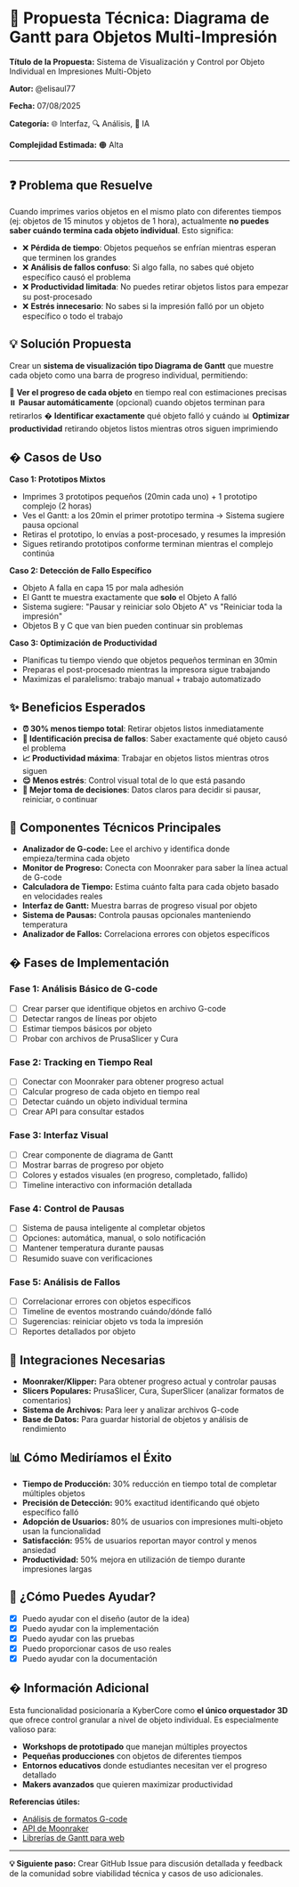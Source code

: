 # 📐 Propuesta Técnica: Diagrama de Gantt para Objetos Multi-Impresión

**Título de la Propuesta:** Sistema de Visualización y Control por Objeto Individual en Impresiones Multi-Objeto

**Autor:** @elisaul77

**Fecha:** 07/08/2025

**Categoría:** 🌐 Interfaz, 🔍 Análisis, 🤖 IA

**Complejidad Estimada:** 🟠 Alta

---

## ❓ Problema que Resuelve

Cuando imprimes varios objetos en el mismo plato con diferentes tiempos (ej: objetos de 15 minutos y objetos de 1 hora), actualmente **no puedes saber cuándo termina cada objeto individual**. Esto significa:

- ❌ **Pérdida de tiempo**: Objetos pequeños se enfrían mientras esperan que terminen los grandes
- ❌ **Análisis de fallos confuso**: Si algo falla, no sabes qué objeto específico causó el problema
- ❌ **Productividad limitada**: No puedes retirar objetos listos para empezar su post-procesado
- ❌ **Estrés innecesario**: No sabes si la impresión falló por un objeto específico o todo el trabajo

## 💡 Solución Propuesta

Crear un **sistema de visualización tipo Diagrama de Gantt** que muestre cada objeto como una barra de progreso individual, permitiendo:

🎯 **Ver el progreso de cada objeto** en tiempo real con estimaciones precisas
⏸️ **Pausar automáticamente** (opcional) cuando objetos terminan para retirarlos
� **Identificar exactamente** qué objeto falló y cuándo
📊 **Optimizar productividad** retirando objetos listos mientras otros siguen imprimiendo

## � Casos de Uso

**Caso 1: Prototipos Mixtos**
- Imprimes 3 prototipos pequeños (20min cada uno) + 1 prototipo complejo (2 horas)
- Ves el Gantt: a los 20min el primer prototipo termina → Sistema sugiere pausa opcional
- Retiras el prototipo, lo envías a post-procesado, y resumes la impresión
- Sigues retirando prototipos conforme terminan mientras el complejo continúa

**Caso 2: Detección de Fallo Específico**
- Objeto A falla en capa 15 por mala adhesión
- El Gantt te muestra exactamente que **solo** el Objeto A falló
- Sistema sugiere: "Pausar y reiniciar solo Objeto A" vs "Reiniciar toda la impresión"
- Objetos B y C que van bien pueden continuar sin problemas

**Caso 3: Optimización de Productividad**
- Planificas tu tiempo viendo que objetos pequeños terminan en 30min
- Preparas el post-procesado mientras la impresora sigue trabajando
- Maximizas el paralelismo: trabajo manual + trabajo automatizado

## ✨ Beneficios Esperados

- **⏰ 30% menos tiempo total**: Retirar objetos listos inmediatamente
- **🎯 Identificación precisa de fallos**: Saber exactamente qué objeto causó el problema
- **📈 Productividad máxima**: Trabajar en objetos listos mientras otros siguen
- **😌 Menos estrés**: Control visual total de lo que está pasando
- **🔧 Mejor toma de decisiones**: Datos claros para decidir si pausar, reiniciar, o continuar

## 🔧 Componentes Técnicos Principales

- **Analizador de G-code:** Lee el archivo y identifica donde empieza/termina cada objeto
- **Monitor de Progreso:** Conecta con Moonraker para saber la línea actual de G-code
- **Calculadora de Tiempo:** Estima cuánto falta para cada objeto basado en velocidades reales  
- **Interfaz de Gantt:** Muestra barras de progreso visual por objeto
- **Sistema de Pausas:** Controla pausas opcionales manteniendo temperatura
- **Analizador de Fallos:** Correlaciona errores con objetos específicos

## � Fases de Implementación

### Fase 1: Análisis Básico de G-code
- [ ] Crear parser que identifique objetos en archivo G-code
- [ ] Detectar rangos de líneas por objeto
- [ ] Estimar tiempos básicos por objeto
- [ ] Probar con archivos de PrusaSlicer y Cura

### Fase 2: Tracking en Tiempo Real
- [ ] Conectar con Moonraker para obtener progreso actual
- [ ] Calcular progreso de cada objeto en tiempo real
- [ ] Detectar cuándo un objeto individual termina
- [ ] Crear API para consultar estados

### Fase 3: Interfaz Visual
- [ ] Crear componente de diagrama de Gantt
- [ ] Mostrar barras de progreso por objeto
- [ ] Colores y estados visuales (en progreso, completado, fallido)
- [ ] Timeline interactivo con información detallada

### Fase 4: Control de Pausas
- [ ] Sistema de pausa inteligente al completar objetos
- [ ] Opciones: automática, manual, o solo notificación
- [ ] Mantener temperatura durante pausas
- [ ] Resumido suave con verificaciones

### Fase 5: Análisis de Fallos
- [ ] Correlacionar errores con objetos específicos
- [ ] Timeline de eventos mostrando cuándo/dónde falló
- [ ] Sugerencias: reiniciar objeto vs toda la impresión
- [ ] Reportes detallados por objeto

## 🔌 Integraciones Necesarias

- **Moonraker/Klipper:** Para obtener progreso actual y controlar pausas
- **Slicers Populares:** PrusaSlicer, Cura, SuperSlicer (analizar formatos de comentarios)
- **Sistema de Archivos:** Para leer y analizar archivos G-code
- **Base de Datos:** Para guardar historial de objetos y análisis de rendimiento

## 📊 Cómo Mediríamos el Éxito

- **Tiempo de Producción:** 30% reducción en tiempo total de completar múltiples objetos
- **Precisión de Detección:** 90% exactitud identificando qué objeto específico falló
- **Adopción de Usuarios:** 80% de usuarios con impresiones multi-objeto usan la funcionalidad
- **Satisfacción:** 95% de usuarios reportan mayor control y menos ansiedad
- **Productividad:** 50% mejora en utilización de tiempo durante impresiones largas

## 🤝 ¿Cómo Puedes Ayudar?

- [x] Puedo ayudar con el diseño (autor de la idea)
- [x] Puedo ayudar con la implementación
- [x] Puedo ayudar con las pruebas
- [x] Puedo proporcionar casos de uso reales
- [x] Puedo ayudar con la documentación

## � Información Adicional

Esta funcionalidad posicionaría a KyberCore como **el único orquestador 3D** que ofrece control granular a nivel de objeto individual. Es especialmente valioso para:

- **Workshops de prototipado** que manejan múltiples proyectos
- **Pequeñas producciones** con objetos de diferentes tiempos
- **Entornos educativos** donde estudiantes necesitan ver el progreso detallado
- **Makers avanzados** que quieren maximizar productividad

**Referencias útiles:**
- [Análisis de formatos G-code](enlace-pendiente)
- [API de Moonraker](https://moonraker.readthedocs.io/)
- [Librerías de Gantt para web](enlace-pendiente)

---

**💡 Siguiente paso:** Crear GitHub Issue para discusión detallada y feedback de la comunidad sobre viabilidad técnica y casos de uso adicionales.
